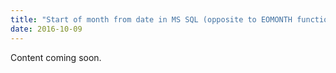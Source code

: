 ```yaml
---
title: "Start of month from date in MS SQL (opposite to EOMONTH function)"
date: 2016-10-09
---
```


Content coming soon.
